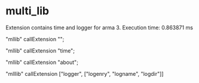 # multi_lib
Extension contains time and logger for arma 3.
Execution time: 0.863871 ms


"mllib" callExtension "";

"mllib" callExtension "time";

"mllib" callExtension "about";

"mlllib" callExtension ["logger", ["logenry", "logname", "logdir"]]

